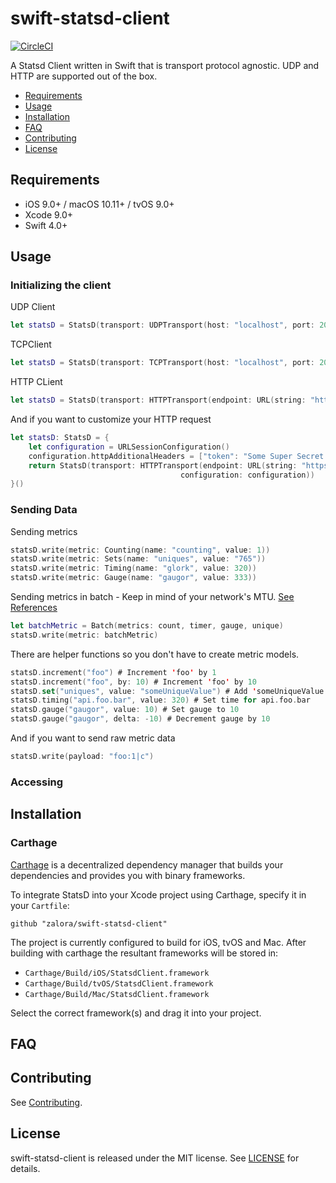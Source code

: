 # swift-statsd-client

[![CircleCI](https://circleci.com/gh/zalora/swift-statsd-client.svg?style=svg)](https://circleci.com/gh/zalora/swift-statsd-client)

A Statsd Client written in Swift that is transport protocol agnostic. UDP and HTTP are supported out of the box.

- [Requirements](#requirements)
- [Usage](#usage)
- [Installation](#installation)
- [FAQ](#faq)
- [Contributing](#contributing)
- [License](#license)

## Requirements

- iOS 9.0+ / macOS 10.11+ / tvOS 9.0+
- Xcode 9.0+
- Swift 4.0+

## Usage

### Initializing the client

UDP Client
```swift
let statsD = StatsD(transport: UDPTransport(host: "localhost", port: 2003))
```

TCPClient
```swift
let statsD = StatsD(transport: TCPTransport(host: "localhost", port: 2003))
```

HTTP CLient
```swift
let statsD = StatsD(transport: HTTPTransport(endpoint: URL(string: "https://localhost:8888/statsd")!)
```

And if you want to customize your HTTP request
```swift
let statsD: StatsD = {
    let configuration = URLSessionConfiguration()
    configuration.httpAdditionalHeaders = ["token": "Some Super Secret Token"]
    return StatsD(transport: HTTPTransport(endpoint: URL(string: "https://localhost:8888/statsd")!,
                                      configuration: configuration))
}()
```

### Sending Data

Sending metrics
```swift
statsD.write(metric: Counting(name: "counting", value: 1))
statsD.write(metric: Sets(name: "uniques", value: "765"))
statsD.write(metric: Timing(name: "glork", value: 320))
statsD.write(metric: Gauge(name: "gaugor", value: 333))
```

Sending metrics in batch - Keep in mind of your network's MTU. [See References](https://github.com/etsy/statsd/blob/master/docs/metric_types.md#multi-metric-packets)
```swift
let batchMetric = Batch(metrics: count, timer, gauge, unique)
statsD.write(metric: batchMetric)
```

There are helper functions so you don't have to create metric models.
```swift
statsD.increment("foo") # Increment 'foo' by 1
statsD.increment("foo", by: 10) # Increment 'foo' by 10
statsD.set("uniques", value: "someUniqueValue") # Add 'someUniqueValue' to the set
statsD.timing("api.foo.bar", value: 320) # Set time for api.foo.bar
statsD.gauge("gaugor", value: 10) # Set gauge to 10
statsD.gauge("gaugor", delta: -10) # Decrement gauge by 10
```

And if you want to send raw metric data
```swift
statsD.write(payload: "foo:1|c") 
```

### Accessing

## Installation

### Carthage

[Carthage](https://github.com/Carthage/Carthage) is a decentralized dependency manager that builds your dependencies and provides you with binary frameworks.

To integrate StatsD into your Xcode project using Carthage, specify it in your `Cartfile`:

```ogdl
github "zalora/swift-statsd-client"
```

The project is currently configured to build for iOS, tvOS and Mac. After building with carthage the resultant frameworks will be stored in:

* `Carthage/Build/iOS/StatsdClient.framework`
* `Carthage/Build/tvOS/StatsdClient.framework`
* `Carthage/Build/Mac/StatsdClient.framework`

Select the correct framework(s) and drag it into your project.

## FAQ

## Contributing

See [Contributing](https://github.com/zalora/swift-statsd-client/blob/master/CONTRIBUTING.md).

## License

swift-statsd-client is released under the MIT license. See [LICENSE](https://github.com/zalora/swift-statsd-client/blob/master/LICENSE) for details.
